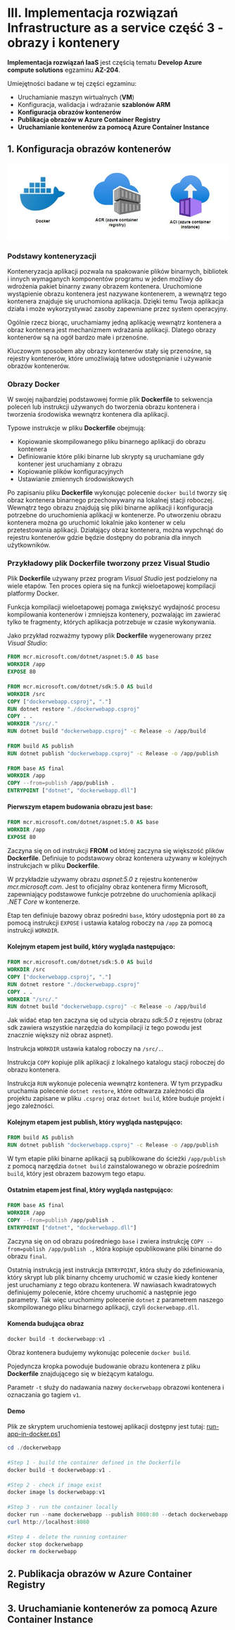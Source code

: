 # III. Implementacja rozwiązań Infrastructure as a service część 3 - obrazy i kontenery

**Implementacja rozwiązań IaaS** jest częścią tematu **Develop Azure compute solutions** egzaminu **AZ-204**.

Umiejętności badane w tej części egzaminu:
* Uruchamianie maszyn wirtualnych (**VM**)
* Konfiguracja, walidacja i wdrażanie **szablonów ARM**
* **Konfiguracja obrazów kontenerów** 
* **Publikacja obrazów w **Azure Container Registry****
* **Uruchamianie kontenerów za pomocą **Azure Container Instance****

## 1. Konfiguracja obrazów kontenerów

![](pic/azure%20and%20docker.jpg)

### Podstawy konteneryzacji
Konteneryzacja aplikacji pozwala na spakowanie plików binarnych, bibliotek i innych wymaganych komponentów programu w jeden możliwy do wdrożenia pakiet binarny zwany obrazem kontenera. Uruchomione wystąpienie obrazu kontenera jest nazywane kontenerem, a wewnątrz tego kontenera znajduje się uruchomiona aplikacja. Dzięki temu Twoja aplikacja działa i może wykorzystywać zasoby zapewniane przez system operacyjny. 

Ogólnie rzecz biorąc, uruchamiamy jedną aplikację wewnątrz kontenera a obraz kontenera jest mechanizmem wdrażania aplikacji. Dlatego obrazy kontenerów są na ogół bardzo małe i przenośne. 

Kluczowym sposobem aby obrazy kontenerów stały się przenośne, są rejestry kontenerów, które umożliwiają łatwe udostępnianie i używanie obrazów kontenerów.

### Obrazy Docker
W swojej najbardziej podstawowej formie plik **Dockerfile** to sekwencja poleceń lub instrukcji używanych do tworzenia obrazu kontenera i tworzenia środowiska wewnątrz kontenera dla aplikacji. 

Typowe instrukcje w pliku **Dockerfile** obejmują:
* Kopiowanie skompilowanego pliku binarnego aplikacji do obrazu kontenera
* Definiowanie które pliki binarne lub skrypty są uruchamiane gdy kontener jest uruchamiany z obrazu 
* Kopiowanie plików konfiguracyjnych 
* Ustawianie zmiennych środowiskowych

Po zapisaniu pliku **Dockerfile** wykonując polecenie `docker build` tworzy się obraz kontenera binarnego przechowywany na lokalnej stacji roboczej. 
Wewnątrz tego obrazu znajdują się pliki binarne aplikacji i konfiguracja potrzebne do uruchomienia aplikacji w kontenerze. 
Po utworzeniu obrazu kontenera można go uruchomić lokalnie jako kontener w celu przetestowania aplikacji. Działający obraz kontenera, można wypchnąć do rejestru kontenerów gdzie będzie dostępny do pobrania dla innych użytkowników.

### Przykładowy plik Dockerfile tworzony przez Visual Studio
Plik **Dockerfile** używany przez program *Visual Studio* jest podzielony na wiele etapów. Ten proces opiera się na funkcji wieloetapowej kompilacji platformy Docker.

Funkcja kompilacji wieloetapowej pomaga zwiększyć wydajność procesu kompilowania kontenerów i zmniejsza kontenery, pozwalając im zawierać tylko te fragmenty, których aplikacja potrzebuje w czasie wykonywania.

Jako przykład rozważmy typowy plik **Dockerfile** wygenerowany przez *Visual Studio*:

```dockerfile
FROM mcr.microsoft.com/dotnet/aspnet:5.0 AS base
WORKDIR /app
EXPOSE 80

FROM mcr.microsoft.com/dotnet/sdk:5.0 AS build
WORKDIR /src
COPY ["dockerwebapp.csproj", "."]
RUN dotnet restore "./dockerwebapp.csproj"
COPY . .
WORKDIR "/src/."
RUN dotnet build "dockerwebapp.csproj" -c Release -o /app/build

FROM build AS publish
RUN dotnet publish "dockerwebapp.csproj" -c Release -o /app/publish

FROM base AS final
WORKDIR /app
COPY --from=publish /app/publish .
ENTRYPOINT ["dotnet", "dockerwebapp.dll"]
```

#### Pierwszym etapem budowania obrazu jest **base**: 
```dockerfile
FROM mcr.microsoft.com/dotnet/aspnet:5.0 AS base
WORKDIR /app
EXPOSE 80
```

Zaczyna się on od instrukcji **FROM** od której zaczyna się większość plików **Dockerfile**. Definiuje to podstawowy obraz kontenera używany w kolejnych instrukcjach w pliku **Dockerfile**. 

W przykładzie używamy obrazu *aspnet:5.0* z rejestru kontenerów *mcr.microsoft.com*. Jest to oficjalny obraz kontenera firmy Microsoft, zapewniający podstawowe funkcje potrzebne do uruchomienia aplikacji *.NET Core* w kontenerze. 

Etap ten definiuje bazowy obraz pośredni `base`, który udostępnia port `80` za pomocą instrukcji `EXPOSE` i ustawia katalog roboczy na `/app` za pomocą instrukcji `WORKDIR`.


#### Kolejnym etapem jest **build**, który wygląda następująco:
```dockerfile
FROM mcr.microsoft.com/dotnet/sdk:5.0 AS build
WORKDIR /src
COPY ["dockerwebapp.csproj", "."]
RUN dotnet restore "./dockerwebapp.csproj"
COPY . .
WORKDIR "/src/."
RUN dotnet build "dockerwebapp.csproj" -c Release -o /app/build
```

Jak widać etap ten zaczyna się od użycia obrazu *sdk:5.0* z rejestru (obraz sdk zawiera wszystkie narzędzia do kompilacji iz tego powodu jest znacznie większy niż obraz aspnet).

Instrukcja `WORKDIR` ustawia katalog roboczy na `/src/.`.

Instrukcja `COPY` kopiuje plik aplikacji z lokalnego katalogu stacji roboczej do obrazu kontenera.

Instrukcja `RUN` wykonuje polecenia wewnątrz kontenera. 
W tym przypadku uruchamia polecenie `dotnet restore`, które odtwarza zależności dla projektu zapisane w pliku `.csproj` oraz `dotnet build`, które buduje projekt i jego zależności.

#### Kolejnym etapem jest **publish**, który wygląda następująco:
```dockerfile
FROM build AS publish
RUN dotnet publish "dockerwebapp.csproj" -c Release -o /app/publish
```
W tym etapie pliki binarne aplikacji są publikowane do ścieżki `/app/publish` z pomocą narzędzia `dotnet build` zainstalowanego w obrazie pośrednim `build`, który jest obrazem bazowym tego etapu.

#### Ostatnim etapem jest **final**, który wygląda następująco:
```dockerfile
FROM base AS final
WORKDIR /app
COPY --from=publish /app/publish .
ENTRYPOINT ["dotnet", "dockerwebapp.dll"]
```

Zaczyna się on od obrazu pośredniego `base` i zwiera instrukcję `COPY --from=publish /app/publish .`, która kopiuje opublikowane pliki binarne do obrazu `final`. 

Ostatnią instrukcją jest instrukcja `ENTRYPOINT`, która służy do zdefiniowania, który skrypt lub plik binarny chcemy uruchomić w czasie kiedy kontener jest uruchamiany z tego obrazu kontenera. W nawiasach kwadratowych definiujemy polecenie, które chcemy uruchomić a następnie jego parametry. Tak więc uruchomimy polecenie `dotnet` z parametrem naszego skompilowanego pliku binarnego aplikacji, czyli `dockerwebapp.dll`.

#### Komenda budująca obraz
```powershell
docker build -t dockerwebapp:v1 .
```
Obraz kontenera budujemy wykonując polecenie `docker build`. 

Pojedyncza kropka powoduje budowanie obrazu kontenera z pliku **Dockerfile** znajdującego się w bieżącym katalogu.

Parametr `-t` służy do nadawania nazwy `dockerwebapp` obrazowi kontenera i oznaczania go tagiem `v1`.

#### Demo
Plik ze skryptem uruchomienia testowej aplikacji dostępny jest tutaj:
[run-app-in-docker.ps1](https://github.com/michalsimon/Exam-AZ-204/blob/main/src/IaaS/run-app-in-docker.ps1)

```powershell
cd ./dockerwebapp

#Step 1 - build the container defined in the Dockerfile
docker build -t dockerwebapp:v1 .

#Step 2 - check if image exist
docker image ls dockerwebapp:v1

#Step 3 - run the container locally 
docker run --name dockerwebapp --publish 8080:80 --detach dockerwebapp:v1
curl http://localhost:8080

#Step 4 - delete the running container
docker stop dockerwebapp
docker rm dockerwebapp
```

## 2. Publikacja obrazów w Azure Container Registry


## 3. Uruchamianie kontenerów za pomocą Azure Container Instance
